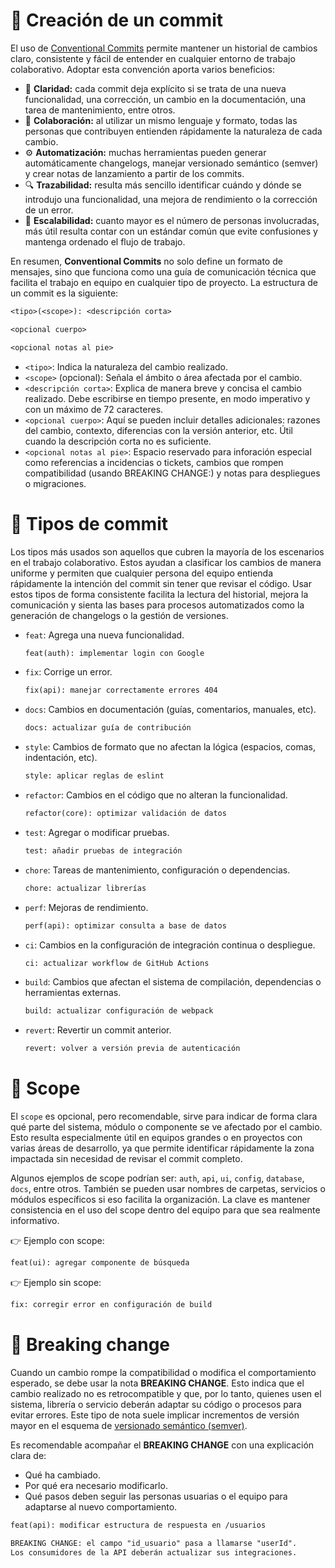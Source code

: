 # 🔹 Creación de un commit

El uso de [Conventional Commits](https://www.conventionalcommits.org/en/v1.0.0/) permite mantener un historial de cambios claro, consistente y fácil de entender en cualquier entorno de trabajo colaborativo. Adoptar esta convención aporta varios beneficios:

- 📖 **Claridad:** cada commit deja explícito si se trata de una nueva funcionalidad, una corrección, un cambio en la documentación, una tarea de mantenimiento, entre otros.
- 🤝 **Colaboración:** al utilizar un mismo lenguaje y formato, todas las personas que contribuyen entienden rápidamente la naturaleza de cada cambio.
- ⚙️ **Automatización:** muchas herramientas pueden generar automáticamente changelogs, manejar versionado semántico (semver) y crear notas de lanzamiento a partir de los commits.
- 🔍 **Trazabilidad:** resulta más sencillo identificar cuándo y dónde se introdujo una funcionalidad, una mejora de rendimiento o la corrección de un error.
- 🚀 **Escalabilidad:** cuanto mayor es el número de personas involucradas, más útil resulta contar con un estándar común que evite confusiones y mantenga ordenado el flujo de trabajo.

En resumen, **Conventional Commits** no solo define un formato de mensajes, sino que funciona como una guía de comunicación técnica que facilita el trabajo en equipo en cualquier tipo de proyecto. La estructura de un commit es la siguiente:

```txt
<tipo>(<scope>): <descripción corta>

<opcional cuerpo>

<opcional notas al pie>
```

- `<tipo>`: Indica la naturaleza del cambio realizado.
- `<scope>` (opcional): Señala el ámbito o área afectada por el cambio.
- `<descripción corta>`: Explica de manera breve y concisa el cambio realizado. Debe escribirse en tiempo presente, en modo imperativo y con un máximo de 72 caracteres.
- `<opcional cuerpo>`: Aquí se pueden incluir detalles adicionales: razones del cambio, contexto, diferencias con la versión anterior, etc. Útil cuando la descripción corta no es suficiente.
- `<opcional notas al pie>`: Espacio reservado para inforación especial como referencias a incidencias o tickets, cambios que rompen compatibilidad (usando BREAKING CHANGE:) y notas para despliegues o migraciones.

# 🔹 Tipos de commit

Los tipos más usados son aquellos que cubren la mayoría de los escenarios en el trabajo colaborativo. Estos ayudan a clasificar los cambios de manera uniforme y permiten que cualquier persona del equipo entienda rápidamente la intención del commit sin tener que revisar el código. Usar estos tipos de forma consistente facilita la lectura del historial, mejora la comunicación y sienta las bases para procesos automatizados como la generación de changelogs o la gestión de versiones.

- `feat`: Agrega una nueva funcionalidad.

  ```txt
  feat(auth): implementar login con Google
  ```

- `fix`: Corrige un error.

  ```txt
  fix(api): manejar correctamente errores 404
  ```

- `docs`: Cambios en documentación (guías, comentarios, manuales, etc).

  ```txt
  docs: actualizar guía de contribución
  ```

- `style`: Cambios de formato que no afectan la lógica (espacios, comas, indentación, etc).

  ```txt
  style: aplicar reglas de eslint
  ```

- `refactor`: Cambios en el código que no alteran la funcionalidad.

  ```txt
  refactor(core): optimizar validación de datos
  ```

- `test`: Agregar o modificar pruebas.

  ```txt
  test: añadir pruebas de integración
  ```

- `chore`: Tareas de mantenimiento, configuración o dependencias.

  ```txt
  chore: actualizar librerías
  ```

- `perf`: Mejoras de rendimiento.

  ```txt
  perf(api): optimizar consulta a base de datos
  ```

- `ci`: Cambios en la configuración de integración continua o despliegue.

  ```txt
  ci: actualizar workflow de GitHub Actions
  ```

- `build`: Cambios que afectan el sistema de compilación, dependencias o herramientas externas.

  ```txt
  build: actualizar configuración de webpack
  ```

- `revert`: Revertir un commit anterior.

  ```txt
  revert: volver a versión previa de autenticación
  ```

# 🔹 Scope

El `scope` es opcional, pero recomendable, sirve para indicar de forma clara qué parte del sistema, módulo o componente se ve afectado por el cambio. Esto resulta especialmente útil en equipos grandes o en proyectos con varias áreas de desarrollo, ya que permite identificar rápidamente la zona impactada sin necesidad de revisar el commit completo.

Algunos ejemplos de scope podrían ser: `auth`, `api`, `ui`, `config`, `database`, `docs`, entre otros. También se pueden usar nombres de carpetas, servicios o módulos específicos si eso facilita la organización. La clave es mantener consistencia en el uso del scope dentro del equipo para que sea realmente informativo.

👉 Ejemplo con scope:

```txt
feat(ui): agregar componente de búsqueda
```

👉 Ejemplo sin scope:

```txt
fix: corregir error en configuración de build
```

# 🔹 Breaking change

Cuando un cambio rompe la compatibilidad o modifica el comportamiento esperado, se debe usar la nota **BREAKING CHANGE**. Esto indica que el cambio realizado no es retrocompatible y que, por lo tanto, quienes usen el sistema, librería o servicio deberán adaptar su código o procesos para evitar errores. Este tipo de nota suele implicar incrementos de versión mayor en el esquema de [versionado semántico (semver)](https://semver.org/lang/es/).

Es recomendable acompañar el **BREAKING CHANGE** con una explicación clara de:

- Qué ha cambiado.
- Por qué era necesario modificarlo.
- Qué pasos deben seguir las personas usuarias o el equipo para adaptarse al nuevo comportamiento.

```txt
feat(api): modificar estructura de respuesta en /usuarios

BREAKING CHANGE: el campo "id_usuario" pasa a llamarse "userId".
Los consumidores de la API deberán actualizar sus integraciones.

```
